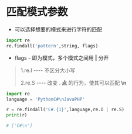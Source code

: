 # 匹配模式参数

- 可以选择想要的模式来进行字符的匹配

```python
import re
re.findall('pattern',string, flags)
```

- flags - 即为模式，多个模式之间用 **|** 分开 
  
> 1.re.I    ----    不区分大小写
> 
> 2.re.S    ----    改变 **. 点** 的行为，使其可以匹配 **\n**
> 


```python
import re
language = 'PythonC#\nJavaPHP'

r = re.findall('C#.{1}',language,re.I | re.S)
print(r)

# ['C#\n']

```